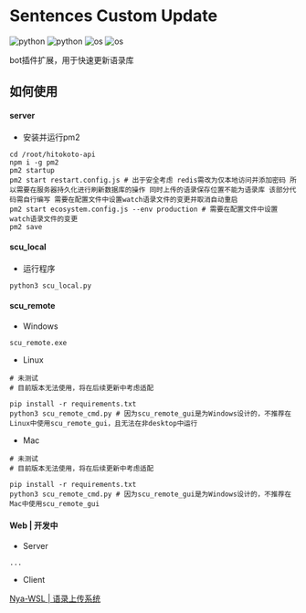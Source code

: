 # Sentences Custom Update

![python](https://img.shields.io/badge/Version-1.4.1-cyan) ![python](https://img.shields.io/badge/Python-3.11.4-blue) ![os](https://img.shields.io/badge/OS-remote|Windows-orange) ![os](https://img.shields.io/badge/OS-local|All-orange)

bot插件扩展，用于快速更新语录库

## 如何使用

#### server

- 安装并运行pm2

```
cd /root/hitokoto-api
npm i -g pm2
pm2 startup
pm2 start restart.config.js # 出于安全考虑 redis需改为仅本地访问并添加密码 所以需要在服务器持久化进行刷新数据库的操作 同时上传的语录保存位置不能为语录库 该部分代码需自行编写 需要在配置文件中设置watch语录文件的变更并取消自动重启
pm2 start ecosystem.config.js --env production # 需要在配置文件中设置watch语录文件的变更
pm2 save
```

#### scu_local

- 运行程序

`python3 scu_local.py`

#### scu_remote

- Windows

`scu_remote.exe`

- Linux

```
# 未测试
# 目前版本无法使用，将在后续更新中考虑适配

pip install -r requirements.txt
python3 scu_remote_cmd.py # 因为scu_remote_gui是为Windows设计的，不推荐在Linux中使用scu_remote_gui，且无法在非desktop中运行
```

- Mac

```
# 未测试
# 目前版本无法使用，将在后续更新中考虑适配

pip install -r requirements.txt
python3 scu_remote_cmd.py # 因为scu_remote_gui是为Windows设计的，不推荐在Mac中使用scu_remote_gui
```

#### Web | 开发中

- Server

`...`

- Client

[Nya-WSL | 语录上传系统](http://upload-yulu.nya-wsl.cn)